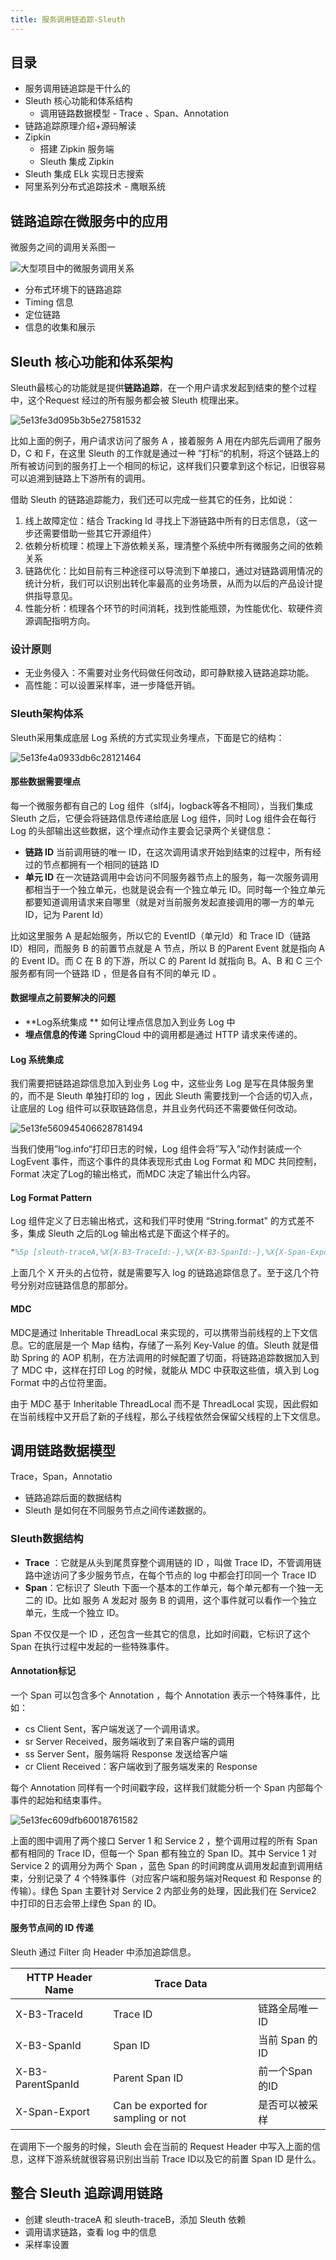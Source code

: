 ```yaml
---
title: 服务调用链追踪-Sleuth
---
```

## 目录
* 服务调用链追踪是干什么的
* Sleuth 核心功能和体系结构
    * 调用链路数据模型 - Trace 、Span、Annotation
* 链路追踪原理介绍+源码解读
* Zipkin
    * 搭建 Zipkin 服务端
    * Sleuth 集成 Zipkin
* Sleuth 集成 ELk 实现日志搜索
* 阿里系列分布式追踪技术 - 鹰眼系统

## 链路追踪在微服务中的应用

微服务之间的调用关系图一

![大型项目中的微服务调用关系](https://img.wkq.pub/hexo/image-20220908224750411.png)

* 分布式环境下的链路追踪
* Timing 信息
* 定位链路
* 信息的收集和展示

## Sleuth 核心功能和体系架构

Sleuth最核心的功能就是提供**链路追踪**，在一个用户请求发起到结束的整个过程中，这个Request 经过的所有服务都会被 Sleuth 梳理出来。

![5e13fe3d095b3b5e27581532](https://img.wkq.pub/hexo/5e13fe3d095b3b5e27581532.png)

比如上面的例子，用户请求访问了服务 A ，接着服务 A 用在内部先后调用了服务 D，C 和 F，在这里 Sleuth 的工作就是通过一种 ”打标“的机制，将这个链路上的所有被访问到的服务打上一个相同的标记，这样我们只要拿到这个标记，旧很容易可以追溯到链路上下游所有的调用。



借助 Sleuth 的链路追踪能力，我们还可以完成一些其它的任务，比如说：

1. 线上故障定位：结合 Tracking Id 寻找上下游链路中所有的日志信息，（这一步还需要借助一些其它开源组件）
2. 依赖分析梳理：梳理上下游依赖关系，理清整个系统中所有微服务之间的依赖关系
3. 链路优化：比如目前有三种途径可以导流到下单接口，通过对链路调用情况的统计分析，我们可以识别出转化率最高的业务场景，从而为以后的产品设计提供指导意见。
4. 性能分析：梳理各个环节的时间消耗，找到性能瓶颈，为性能优化、软硬件资源调配指明方向。

### 设计原则

* 无业务侵入：不需要对业务代码做任何改动，即可静默接入链路追踪功能。
* 高性能：可以设置采样率，进一步降低开销。

### Sleuth架构体系

Sleuth采用集成底层 Log 系统的方式实现业务埋点，下面是它的结构：

![5e13fe4a0933db6c28121464](https://img.wkq.pub/hexo/5e13fe4a0933db6c28121464.png)

#### 那些数据需要埋点

每一个微服务都有自己的 Log 组件（slf4j，logback等各不相同），当我们集成 Sleuth 之后，它便会将链路信息传递给底层 Log 组件，同时 Log 组件会在每行 Log 的头部输出这些数据，这个埋点动作主要会记录两个关键信息：

* **链路 ID** 当前调用链的唯一 ID，在这次调用请求开始到结束的过程中，所有经过的节点都拥有一个相同的链路 ID
* **单元 ID** 在一次链路调用中会访问不同服务器节点上的服务，每一次服务调用都相当于一个独立单元，也就是说会有一个独立单元 ID。同时每一个独立单元都要知道调用请求来自哪里（就是对当前服务发起直接调用的哪一方的单元ID，记为 Parent Id）

比如这里服务 A 是起始服务，所以它的 EventID（单元Id）和 Trace ID（链路 ID）相同，而服务 B 的前置节点就是 A 节点，所以 B 的Parent Event 就是指向 A 的 Event ID。而 C 在 B 的下游，所以 C 的 Parent Id 就指向 B。A、B 和 C 三个服务都有同一个链路 ID ，但是各自有不同的单元 ID 。

#### 数据埋点之前要解决的问题          

* **Log系统集成 ** 如何让埋点信息加入到业务 Log 中
* **埋点信息的传递** SpringCloud 中的调用都是通过 HTTP 请求来传递的。

#### Log 系统集成

我们需要把链路追踪信息加入到业务 Log 中，这些业务 Log 是写在具体服务里的，而不是 Sleuth 单独打印的 log ，因此 Sleuth 需要找到一个合适的切入点，让底层的 Log 组件可以获取链路信息，并且业务代码还不需要做任何改动。

![5e13fe560945406628781494](https://img.wkq.pub/hexo/5e13fe560945406628781494.png)

当我们使用”log.info“打印日志的时候，Log 组件会将”写入”动作封装成一个 LogEvent 事件，而这个事件的具体表现形式由 Log Format 和 MDC 共同控制，Format 决定了Log的输出格式，而MDC 决定了输出什么内容。

#### Log Format Pattern

Log 组件定义了日志输出格式，这和我们平时使用 “String.format" 的方式差不多，集成 Sleuth 之后的Log 输出格式是下面这个样子的。

```tex
"%5p [sleuth-traceA,%X{X-B3-TraceId:-},%X{X-B3-SpanId:-},%X{X-Span-Export:-}]"
```

上面几个 X 开头的占位符，就是需要写入 log 的链路追踪信息了。至于这几个符号分别对应链路信息的那部分。

#### MDC

MDC是通过 Inheritable ThreadLocal 来实现的，可以携带当前线程的上下文信息。它的底层是一个 Map 结构，存储了一系列 Key-Value 的值。Sleuth 就是借助 Spring 的 AOP 机制，在方法调用的时候配置了切面，将链路追踪数据加入到了 MDC 中，这样在打印 Log 的时候，就能从 MDC 中获取这些值，填入到 Log Format 中的占位符里面。

由于  MDC 基于 Inheritable ThreadLocal 而不是 ThreadLocal 实现，因此假如在当前线程中又开启了新的子线程，那么子线程依然会保留父线程的上下文信息。

## 调用链路数据模型 

Trace，Span，Annotatio

* 链路追踪后面的数据结构
* Sleuth 是如何在不同服务节点之间传递数据的。

### Sleuth数据结构

* **Trace** ：它就是从头到尾贯穿整个调用链的 ID ，叫做 Trace ID，不管调用链路中途访问了多少服务节点，在每个节点的 log 中都会打印同一个 Trace ID
* **Span**：它标识了 Sleuth 下面一个基本的工作单元，每个单元都有一个独一无二的 ID。比如 服务 A 发起对 服务 B 的调用，这个事件就可以看作一个独立单元，生成一个独立 ID。

Span 不仅仅是一个 ID ，还包含一些其它的信息，比如时间戳，它标识了这个 Span 在执行过程中发起的一些特殊事件。

#### Annotation标记

一个 Span 可以包含多个 Annotation ，每个 Annotation 表示一个特殊事件，比如：

* cs Client Sent，客户端发送了一个调用请求。
* sr Server Received，服务端收到了来自客户端的调用
* ss Server Sent，服务端将 Response 发送给客户端
* cr Client  Received：客户端收到了服务端发来的 Response

每个 Annotation 同样有一个时间戳字段，这样我们就能分析一个 Span 内部每个事件的起始和结束事件。

![5e13fec609dfb60018761582](https://img.wkq.pub/hexo/5e13fec609dfb60018761582.png)

上面的图中调用了两个接口 Server 1 和 Service 2 ，整个调用过程的所有 Span 都有相同的 Trace ID，但每一个 Span 都有独立的 Span ID。其中 Service 1 对 Service 2 的调用分为两个 Span ，蓝色 Span 的时间跨度从调用发起直到调用结束，分别记录了 4 个特殊事件（对应客户端和服务端对Request 和 Response 的传输）。绿色 Span 主要针对 Service 2 内部业务的处理，因此我们在 Service2 中打印的日志会带上绿色 Span 的 ID。

#### 服务节点间的 ID 传递

Sleuth 通过 Filter 向 Header 中添加追踪信息。

| HTTP Header Name  | Trace Data                          |                 |
| ----------------- | ----------------------------------- | --------------- |
| X-B3-TraceId      | Trace ID                            | 链路全局唯一ID  |
| X-B3-SpanId       | Span ID                             | 当前 Span 的 ID |
| X-B3-ParentSpanId | Parent Span ID                      | 前一个Span 的ID |
| X-Span-Export     | Can be exported for sampling or not | 是否可以被采样  |

在调用下一个服务的时候，Sleuth 会在当前的 Request Header 中写入上面的信息，这样下游系统就很容易识别出当前 Trace ID以及它的前置 Span ID 是什么。

## 整合 Sleuth 追踪调用链路

* 创建 sleuth-traceA 和 sleuth-traceB，添加 Sleuth 依赖
* 调用请求链路，查看 log 中的信息
* 采样率设置

